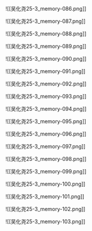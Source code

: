 
![[吴化尧25-3_memory-086.png]]

![[吴化尧25-3_memory-087.png]]

![[吴化尧25-3_memory-088.png]]

![[吴化尧25-3_memory-089.png]]

![[吴化尧25-3_memory-090.png]]

![[吴化尧25-3_memory-091.png]]

![[吴化尧25-3_memory-092.png]]

![[吴化尧25-3_memory-093.png]]

![[吴化尧25-3_memory-094.png]]

![[吴化尧25-3_memory-095.png]]

![[吴化尧25-3_memory-096.png]]

![[吴化尧25-3_memory-097.png]]

![[吴化尧25-3_memory-098.png]]

![[吴化尧25-3_memory-099.png]]

![[吴化尧25-3_memory-100.png]]

![[吴化尧25-3_memory-101.png]]

![[吴化尧25-3_memory-102.png]]

![[吴化尧25-3_memory-103.png]]